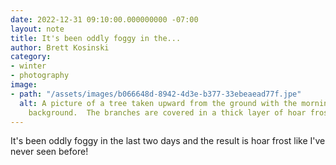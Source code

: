 ```yaml
---
date: 2022-12-31 09:10:00.000000000 -07:00
layout: note
title: It's been oddly foggy in the...
author: Brett Kosinski
category:
- winter
- photography
image:
- path: "/assets/images/b066648d-8942-4d3e-b377-33ebeaead77f.jpe"
  alt: A picture of a tree taken upward from the ground with the morning sky in the
    background.  The branches are covered in a thick layer of hoar frost.
---
```

It's been oddly foggy in the last two days and the result is hoar frost like I've never seen before!